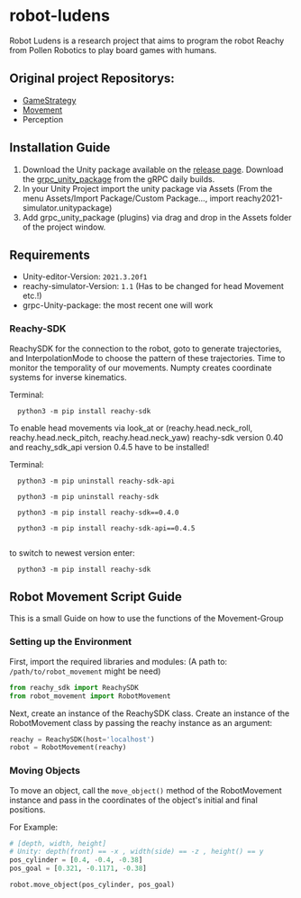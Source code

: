 # robot-ludens
Robot Ludens is a research project that aims to program the robot Reachy from Pollen Robotics to play board games with humans.

## Original project Repositorys:
- [GameStrategy](https://github.com/navesaurus/Reachy_tictactoe)
- [Movement](https://github.com/alpakadev/robot-ludens)
- Perception

## Installation Guide

1. Download the Unity package available on the [release page](https://github.com/pollen-robotics/Simulator_Reachy2021/releases). Download the [grpc_unity_package](https://packages.grpc.io/archive/2022/04/67538122780f8a081c774b66884289335c290cbe-f15a2c1c-582b-4c51-acf2-ab6d711d2c59/csharp/grpc_unity_package.2.47.0-dev202204190851.zip) from the gRPC daily builds.
2. In your Unity Project import the unity package via Assets (From the menu Assets/Import Package/Custom Package…, import reachy2021-simulator.unitypackage)
3. Add grpc_unity_package (plugins) via drag and drop in the Assets folder of the project window.

## Requirements 
- Unity-editor-Version: `2021.3.20f1`
- reachy-simulator-Version: `1.1` (Has to be changed for head Movement etc.!)
- grpc-Unity-package: the most recent one will work

### Reachy-SDK
ReachySDK for the connection to the robot, goto to generate trajectories, and InterpolationMode to choose the pattern of these trajectories. Time to monitor the temporality of our movements. Numpty creates coordinate systems for inverse kinematics. 

Terminal:
```concol
  python3 -m pip install reachy-sdk
```
  
To enable head movements via look_at or (reachy.head.neck_roll, reachy.head.neck_pitch, reachy.head.neck_yaw) reachy-sdk version 0.40 and reachy_sdk_api version 0.4.5 have to be installed!
  
Terminal:
```consol
  python3 -m pip uninstall reachy-sdk-api 
  
  python3 -m pip uninstall reachy-sdk 
  
  python3 -m pip install reachy-sdk==0.4.0 
  
  python3 -m pip install reachy-sdk-api==0.4.5
  
  ```

to switch to newest version enter: 
```
  python3 -m pip install reachy-sdk
```

## Robot Movement Script Guide
This is a small Guide on how to use the functions of the Movement-Group
### Setting up the Environment
First, import the required libraries and modules:
(A path to: `/path/to/robot_movement` might be need)
```python
from reachy_sdk import ReachySDK
from robot_movement import RobotMovement
```

Next, create an instance of the ReachySDK class. Create an instance of the RobotMovement class by passing the reachy instance as an argument:

```python
reachy = ReachySDK(host='localhost')
robot = RobotMovement(reachy)
```

### Moving Objects
To move an object, call the `move_object()` method of the RobotMovement instance and pass in the coordinates of the object's initial and final positions.

For Example: 

```python
# [depth, width, height]
# Unity: depth(front) == -x , width(side) == -z , height() == y
pos_cylinder = [0.4, -0.4, -0.38]
pos_goal = [0.321, -0.1171, -0.38]

robot.move_object(pos_cylinder, pos_goal)
```

